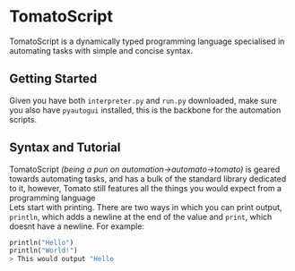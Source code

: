 # TomatoScript
TomatoScript is a dynamically typed programming language specialised in automating tasks with simple and concise syntax.
## Getting Started
Given you have both `interpreter.py` and `run.py` downloaded, make sure you also have `pyautogui` installed, this is the backbone for the automation scripts.<br>
## Syntax and Tutorial
TomatoScript *(being a pun on automation->automato->tomato)* is geared towards automating tasks, and has a bulk of the standard library dedicated to it, however, Tomato still features all the things you would expect from a programming language<br>
Lets start with printing. There are two ways in which you can print output, `println`, which adds a newline at the end of the value and `print`, which doesnt have a newline. For example:<br>
```rust
println("Hello")
println("World!")
> This would output "Hello
```
